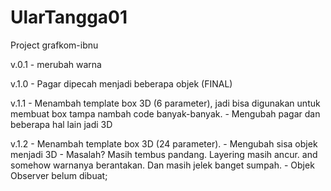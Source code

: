 # UlarTangga01
Project grafkom-ibnu

v.0.1 - merubah warna

v.1.0 - Pagar dipecah menjadi beberapa objek (FINAL)

v.1.1 - Menambah template box 3D (6 parameter), jadi bisa digunakan untuk membuat box tampa nambah code banyak-banyak. 
      - Mengubah pagar dan beberapa hal lain jadi 3D 

v.1.2 - Menambah template box 3D (24 parameter). 
      - Mengubah sisa objek menjadi 3D
      - Masalah? Masih tembus pandang. Layering masih ancur. and somehow warnanya berantakan. Dan masih jelek banget sumpah.
      - Objek Observer belum dibuat;
